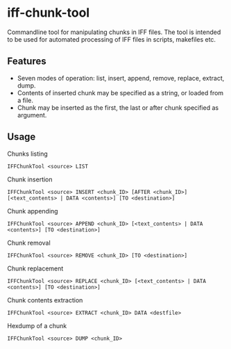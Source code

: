 # iff-chunk-tool

Commandline tool for manipulating chunks in IFF files. The tool is intended to be used for automated processing of IFF files in scripts, makefiles etc.

## Features

* Seven modes of operation: list, insert, append, remove, replace, extract, dump.
* Contents of inserted chunk may be specified as a string, or loaded from a file.
* Chunk may be inserted as the first, the last or after chunk specified as argument.

## Usage

Chunks listing

`IFFChunkTool <source> LIST`

Chunk insertion

`IFFChunkTool <source> INSERT <chunk_ID> [AFTER <chunk_ID>] [<text_contents> | DATA <contents>] [TO <destination>]`

Chunk appending

`IFFChunkTool <source> APPEND <chunk_ID> [<text_contents> | DATA <contents>] [TO <destination>]`

Chunk removal

`IFFChunkTool <source> REMOVE <chunk_ID> [TO <destination>]`

Chunk replacement

`IFFChunkTool <source> REPLACE <chunk_ID> [<text_contents> | DATA <contents>] [TO <destination>]`

Chunk contents extraction

`IFFChunkTool <source> EXTRACT <chunk_ID> DATA <destfile>`

Hexdump of a chunk

`IFFChunkTool <source> DUMP <chunk_ID>`
